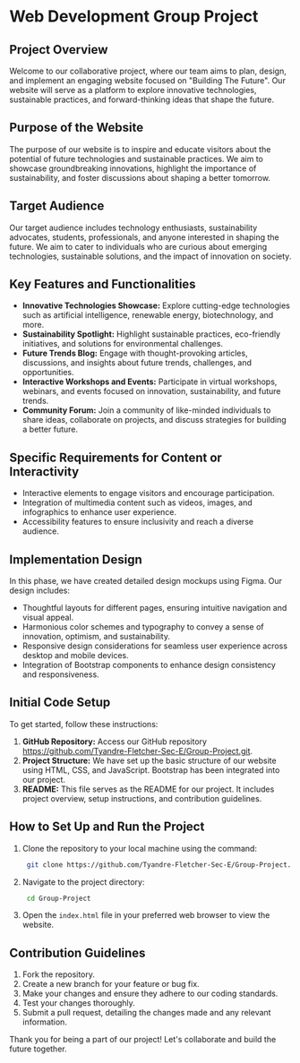 # Web Development Group Project

## Project Overview

Welcome to our collaborative project, where our team aims to plan, design, and implement an engaging website focused on "Building The Future". Our website will serve as a platform to explore innovative technologies, sustainable practices, and forward-thinking ideas that shape the future.

## Purpose of the Website

The purpose of our website is to inspire and educate visitors about the potential of future technologies and sustainable practices. We aim to showcase groundbreaking innovations, highlight the importance of sustainability, and foster discussions about shaping a better tomorrow.

## Target Audience

Our target audience includes technology enthusiasts, sustainability advocates, students, professionals, and anyone interested in shaping the future. We aim to cater to individuals who are curious about emerging technologies, sustainable solutions, and the impact of innovation on society.

## Key Features and Functionalities

- **Innovative Technologies Showcase:** Explore cutting-edge technologies such as artificial intelligence, renewable energy, biotechnology, and more.
- **Sustainability Spotlight:** Highlight sustainable practices, eco-friendly initiatives, and solutions for environmental challenges.
- **Future Trends Blog:** Engage with thought-provoking articles, discussions, and insights about future trends, challenges, and opportunities.
- **Interactive Workshops and Events:** Participate in virtual workshops, webinars, and events focused on innovation, sustainability, and future trends.
- **Community Forum:** Join a community of like-minded individuals to share ideas, collaborate on projects, and discuss strategies for building a better future.

## Specific Requirements for Content or Interactivity

- Interactive elements to engage visitors and encourage participation.
- Integration of multimedia content such as videos, images, and infographics to enhance user experience.
- Accessibility features to ensure inclusivity and reach a diverse audience.

## Implementation Design

In this phase, we have created detailed design mockups using Figma. Our design includes:
- Thoughtful layouts for different pages, ensuring intuitive navigation and visual appeal.
- Harmonious color schemes and typography to convey a sense of innovation, optimism, and sustainability.
- Responsive design considerations for seamless user experience across desktop and mobile devices.
- Integration of Bootstrap components to enhance design consistency and responsiveness.

## Initial Code Setup

To get started, follow these instructions:

1. **GitHub Repository:** Access our GitHub repository https://github.com/Tyandre-Fletcher-Sec-E/Group-Project.git.
2. **Project Structure:** We have set up the basic structure of our website using HTML, CSS, and JavaScript. Bootstrap has been integrated into our project.
3. **README:** This file serves as the README for our project. It includes project overview, setup instructions, and contribution guidelines.

## How to Set Up and Run the Project

1. Clone the repository to your local machine using the command:
   ```bash
    git clone https://github.com/Tyandre-Fletcher-Sec-E/Group-Project.git
    ```

2. Navigate to the project directory:
   ```bash
    cd Group-Project
    ```

3. Open the `index.html` file in your preferred web browser to view the website.

## Contribution Guidelines

1. Fork the repository.
2. Create a new branch for your feature or bug fix.
3. Make your changes and ensure they adhere to our coding standards.
4. Test your changes thoroughly.
5. Submit a pull request, detailing the changes made and any relevant information.

Thank you for being a part of our project! Let's collaborate and build the future together.
